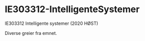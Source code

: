 # IE303312-IntelligenteSystemer
IE303312 Intelligente systemer (2020 HØST)

Diverse greier fra emnet.
